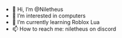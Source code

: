 - 👋 Hi, I’m @Niletheus
- 👀 I’m interested in computers
- 🌱 I’m currently learning Roblox Lua
- 📫 How to reach me: niletheus on discord

<!---
Niletheus/Niletheus is a ✨ special ✨ repository because its `README.md` (this file) appears on your GitHub profile.
You can click the Preview link to take a look at your changes.
--->
